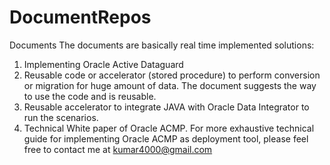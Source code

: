 # DocumentRepos
Documents
The documents are basically real time implemented solutions:
1) Implementing Oracle Active Dataguard
2) Reusable code or accelerator (stored procedure) to perform conversion or migration for huge amount of data. The document suggests the way to use the code and is reusable.
3) Reusable accelerator to integrate JAVA with Oracle Data Integrator to run the scenarios.
4) Technical White paper of Oracle ACMP. For more exhaustive technical guide for implementing Oracle ACMP as deployment tool, please feel free to contact me at kumar4000@gmail.com
